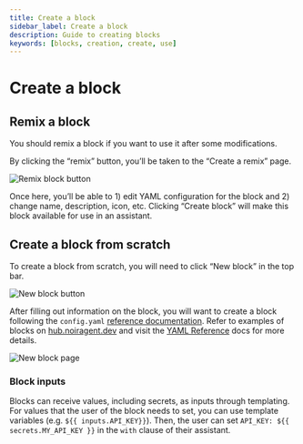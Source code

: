 ```yaml
---
title: Create a block
sidebar_label: Create a block
description: Guide to creating blocks
keywords: [blocks, creation, create, use]
---
```


# Create a block

## Remix a block

You should remix a block if you want to use it after some modifications.

By clicking the “remix” button, you’ll be taken to the “Create a remix” page.

![Remix block button](/img/hub/block-remix-button.png)

Once here, you’ll be able to 1) edit YAML configuration for the block and 2) change name, description, icon, etc. Clicking “Create block” will make this block available for use in an assistant.

## Create a block from scratch

To create a block from scratch, you will need to click “New block” in the top bar.

![New block button](/img/hub/block-new-button.png)

After filling out information on the block, you will want to create a block following the `config.yaml` [reference documentation](../../reference.md). Refer to examples of blocks on [hub.noiragent.dev](https://hub.noiragent.dev/explore/models) and visit the [YAML Reference](../../reference.md#complete-yaml-config-example) docs for more details.

![New block page](/img/hub/block-new-page.png)

### Block inputs

Blocks can receive values, including secrets, as inputs through templating. For values that the user of the block needs to set, you can use template variables (e.g. `${{ inputs.API_KEY}}`). Then, the user can set `API_KEY: ${{ secrets.MY_API_KEY }}` in the `with` clause of their assistant.
